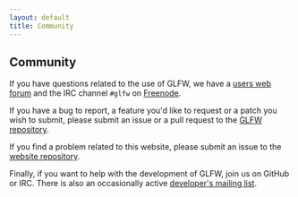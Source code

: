 ```yaml
---
layout: default
title: Community
---
```


## Community

If you have questions related to the use of GLFW, we have a
[users web forum](https://sourceforge.net/projects/glfw/forums/forum/247562)
and the IRC channel `#glfw` on [Freenode](http://freenode.net/).

If you have a bug to report, a feature you'd like to request or a patch
you wish to submit, please submit an issue or a pull request to the
[GLFW repository](https://github.com/glfw/glfw/issues).

If you find a problem related to this website, please submit an issue to the 
[website repository](https://github.com/glfw/website/issues).

Finally, if you want to help with the development of GLFW, join us on GitHub or
IRC.  There is also an occasionally active
[developer's mailing list](https://lists.stacken.kth.se/mailman/listinfo/glfw-dev).
